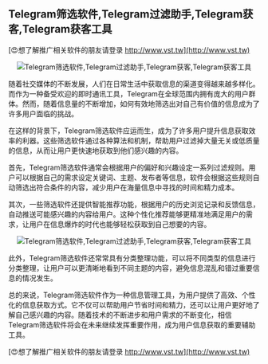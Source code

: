 ## **Telegram筛选软件,Telegram过滤助手,Telegram获客,Telegram获客工具**

[😍想了解推广相关软件的朋友请登录 http://www.vst.tw](http://www.vst.tw)

 <center><img src="https://vst.tw/MP4/tuiguang/png/0.png" alt="Telegram筛选软件,Telegram过滤助手,Telegram获客,Telegram获客工具"></center>

随着社交媒体的不断发展，人们在日常生活中获取信息的渠道变得越来越多样化。而作为一种备受欢迎的即时通讯工具，Telegram在全球范围内拥有庞大的用户群体。然而，随着信息量的不断增加，如何有效地筛选出对自己有价值的信息成为了许多用户面临的挑战。

在这样的背景下，Telegram筛选软件应运而生，成为了许多用户提升信息获取效率的利器。这些筛选软件通过各种算法和机制，帮助用户过滤掉大量无关或低质量的信息，从而让用户更快速地获取到他们感兴趣的内容。

首先，Telegram筛选软件通常会根据用户的偏好和兴趣设定一系列过滤规则。用户可以根据自己的需求设定关键词、主题、发布者等信息，软件会根据这些规则自动筛选出符合条件的内容，减少用户在海量信息中寻找的时间和精力成本。

其次，一些筛选软件还提供智能推荐功能，根据用户的历史浏览记录和反馈信息，自动推送可能感兴趣的内容给用户。这种个性化推荐能够更精准地满足用户的需求，让用户在信息爆炸的时代也能够轻松获取到自己想要的内容。

 <center><img src="https://vst.tw/MP4/tuiguang/png/2.png" alt="Telegram筛选软件,Telegram过滤助手,Telegram获客,Telegram获客工具"></center>

此外，Telegram筛选软件还常常具有分类整理功能，可以将不同类型的信息进行分类整理，让用户可以更清晰地看到不同主题的内容，避免信息混乱和错过重要信息的情况发生。

总的来说，Telegram筛选软件作为一种信息管理工具，为用户提供了高效、个性化的信息获取方式。它不仅可以帮助用户节省时间和精力，还可以让用户更好地了解自己感兴趣的内容。随着技术的不断进步和用户需求的不断变化，相信Telegram筛选软件将会在未来继续发挥重要作用，成为用户信息获取的重要辅助工具。

[😍想了解推广相关软件的朋友请登录 http://www.vst.tw](http://www.vst.tw)



